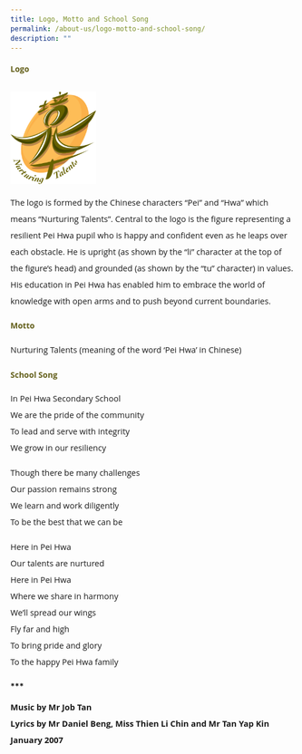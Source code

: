 ```yaml
---
title: Logo, Motto and School Song
permalink: /about-us/logo-motto-and-school-song/
description: ""
---
```

<h4 style="color:#635f1a;font-weight:bold;font-family:Open Sans">Logo</h4>
<img style="width:30%; margin-top: 12px; align:left;" src="/images/logo.png" />
<p style="font-size:14.5px; line-height:2;margin-top:15px; font-family:Open Sans">
The logo is formed by the Chinese characters &ldquo;Pei&rdquo; and &ldquo;Hwa&rdquo; which means &ldquo;Nurturing Talents&rdquo;. Central to the logo is the figure representing a resilient Pei Hwa pupil who is happy and confident even as he leaps over each obstacle. He is upright (as shown by the &ldquo;li&rdquo; character at the top of the figure&rsquo;s head) and grounded (as shown by the &ldquo;tu&rdquo; character) in values. His education in Pei Hwa has enabled him to embrace the world of knowledge with open arms and to push beyond current boundaries.</p>


<h4 style="color:#635f1a;font-weight:bold;font-family:Open Sans">Motto</h4>
<p style="font-size:14.5px; line-height:2;margin-top:15px; font-family:Open Sans">
Nurturing Talents (meaning of the word &lsquo;Pei Hwa&rsquo; in Chinese)</p>

<h4 style="color:#635f1a;font-weight:bold;font-family:Open Sans">School Song</h4>
<p style="font-size:14.5px; line-height:2;margin-top:15px; font-family:Open Sans">
In Pei Hwa Secondary School<br>We are the pride of the community<br>To lead and serve with integrity<br>We grow in our resiliency</p>

<p style="margin-top:15px;font-size:14.5px; line-height:2;font-family:Open Sans;">Though there be many challenges<br>Our passion remains strong<br>We learn and work diligently<br>To be the best that we can be</p>

<p style="margin:5px 0 20px; font-size:14.5px; line-height:2;font-family:Open Sans;">Here in Pei Hwa<br>Our talents are nurtured<br>Here in Pei Hwa<br>Where we share in harmony<br>We&rsquo;ll spread our wings<br>Fly far and high<br>To bring pride and glory<br>To the happy Pei Hwa family</p>
<p><strong>***</strong></p>

<p style="margin:5px 0 20px; font-size:14.5px; line-height:2;font-family:Open Sans;"><strong>Music by Mr Job Tan</strong>
<br>
<strong>Lyrics by Mr Daniel Beng, Miss Thien Li Chin and Mr Tan Yap Kin</strong>
	<br>
<strong>January 2007</strong></p>